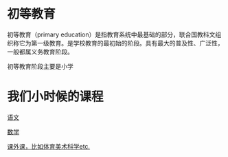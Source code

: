 # 初等教育



初等教育（primary education）是指教育系统中最基础的部分，联合国教科文组织称它为第一级教育。是学校教育的最初始的阶段。具有最大的普及性、广泛性，一般都属义务教育阶段。



初等教育阶段主要是小学


# 我们小时候的课程


[语文](./语文/语文.md)

[数学](./数学/数学.md)

 [课外课，比如体育美术科学etc.](./其它/其它.md)

 